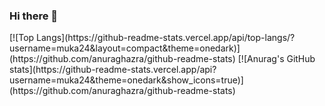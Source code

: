 ### Hi there 👋
<p>
  [![Top Langs](https://github-readme-stats.vercel.app/api/top-langs/?username=muka24&layout=compact&theme=onedark)](https://github.com/anuraghazra/github-readme-stats)
  [![Anurag's GitHub stats](https://github-readme-stats.vercel.app/api?username=muka24&theme=onedark&show_icons=true)](https://github.com/anuraghazra/github-readme-stats)  
</p>


